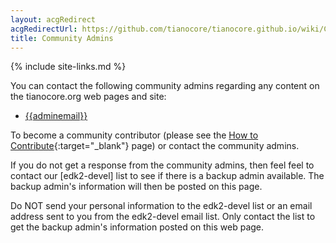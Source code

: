```yaml
---
layout: acgRedirect
acgRedirectUrl: https://github.com/tianocore/tianocore.github.io/wiki/Community-Admins
title: Community Admins
---
```

{% include site-links.md %}

You can contact the following community admins regarding any content
on the tianocore.org web pages and site:

* [{{adminemail}}](mailto:{{adminemail}}?Subject=Site%20Question)

To become a community contributor (please see the [How to
Contribute]({{wiki}}/How_To_Contribute){:target="_blank"} page) or contact the community
admins.

If you do not get a response from the community admins, then feel feel
to contact our [edk2-devel] list to see if there is a backup admin
available. The backup admin's information will then be posted on this
page.

Do NOT send your personal information to the edk2-devel list or an
email address sent to you from the edk2-devel email list. Only contact
the list to get the backup admin's information posted on this web
page.

